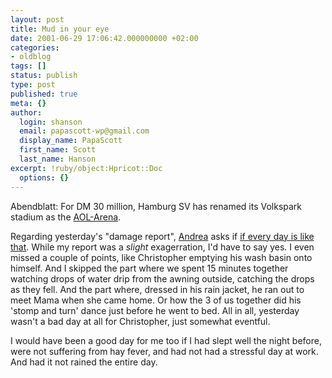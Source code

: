 ```yaml
---
layout: post
title: Mud in your eye
date: 2001-06-29 17:06:42.000000000 +02:00
categories:
- oldblog
tags: []
status: publish
type: post
published: true
meta: {}
author:
  login: shanson
  email: papascott-wp@gmail.com
  display_name: PapaScott
  first_name: Scott
  last_name: Hanson
excerpt: !ruby/object:Hpricot::Doc
  options: {}
---
```

<p>Abendblatt: For DM 30 million, Hamburg SV has renamed its Volkspark stadium as the <a href="http://www.abendblatt.de/contents/ha/news/sport/html/300601/01HSV301.HTM">AOL-Arena</a>.</p>
<p>Regarding yesterday's "damage report", <a href="http://andrea.editthispage.com">Andrea</a> asks if <a href="http://shanson.editthispage.com/discuss/msgReader$647">if every day is like that</a>. While my report was a <i>slight</i> exagerration, I'd have to say yes. I even missed a couple of points, like Christopher emptying his wash basin onto himself. And I skipped the part where we spent 15 minutes together watching drops of water drip from the awning outside, catching the drops as they fell. And the part where, dressed in his rain jacket, he ran out to meet Mama when she came home. Or how the 3 of us together did his 'stomp and turn' dance just before he went to bed. All in all, yesterday wasn't a bad day at all for Christopher, just somewhat eventful.</p>
<p>I would have been a good day for me too if I had slept well the night before, were not suffering from hay fever, and had not had a stressful day at work.<br />
And had it not rained the entire day.</p>
